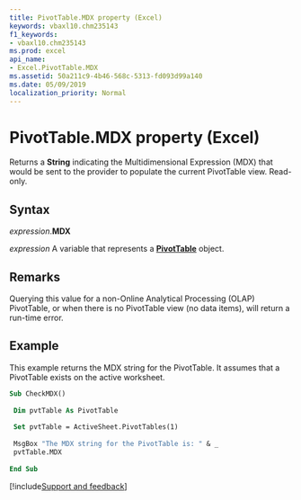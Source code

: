 ```yaml
---
title: PivotTable.MDX property (Excel)
keywords: vbaxl10.chm235143
f1_keywords:
- vbaxl10.chm235143
ms.prod: excel
api_name:
- Excel.PivotTable.MDX
ms.assetid: 50a211c9-4b46-568c-5313-fd093d99a140
ms.date: 05/09/2019
localization_priority: Normal
---
```



# PivotTable.MDX property (Excel)

Returns a **String** indicating the Multidimensional Expression (MDX) that would be sent to the provider to populate the current PivotTable view. Read-only.


## Syntax

_expression_.**MDX**

_expression_ A variable that represents a **[PivotTable](Excel.PivotTable.md)** object.


## Remarks

Querying this value for a non-Online Analytical Processing (OLAP) PivotTable, or when there is no PivotTable view (no data items), will return a run-time error.


## Example

This example returns the MDX string for the PivotTable. It assumes that a PivotTable exists on the active worksheet.

```vb
Sub CheckMDX() 
 
 Dim pvtTable As PivotTable 
 
 Set pvtTable = ActiveSheet.PivotTables(1) 
 
 MsgBox "The MDX string for the PivotTable is: " & _ 
 pvtTable.MDX 
 
End Sub
```




[!include[Support and feedback](~/includes/feedback-boilerplate.md)]